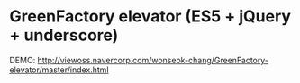 # GreenFactory elevator (ES5 + jQuery + underscore)

DEMO: http://viewoss.navercorp.com/wonseok-chang/GreenFactory-elevator/master/index.html
